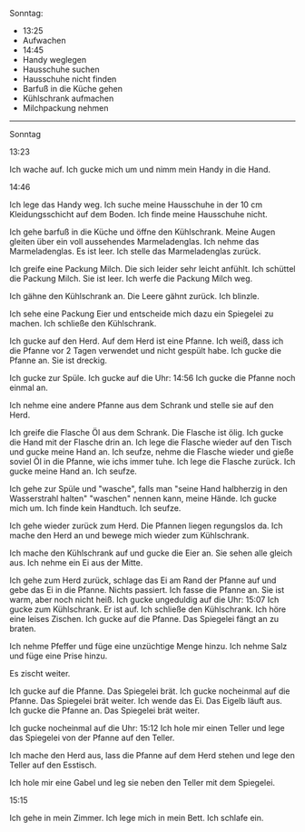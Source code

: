 Sonntag:

- 13:25
- Aufwachen
- 14:45
- Handy weglegen
- Hausschuhe suchen
- Hausschuhe nicht finden
- Barfuß in die Küche gehen
- Kühlschrank aufmachen
- Milchpackung nehmen 


---

Sonntag

13:23

Ich wache auf.
Ich gucke mich um und nimm mein Handy in die Hand.

14:46

Ich lege das Handy weg.
Ich suche meine Hausschuhe in der 10 cm Kleidungsschicht auf dem Boden.
Ich finde meine Hausschuhe nicht.

Ich gehe barfuß in die Küche und öffne den Kühlschrank.
Meine Augen gleiten über ein voll aussehendes Marmeladenglas.
Ich nehme das Marmeladenglas.
Es ist leer.
Ich stelle das Marmeladenglas zurück.

Ich greife eine Packung Milch.
Die sich leider sehr leicht anfühlt.
Ich schüttel die Packung Milch.
Sie ist leer.
Ich werfe die Packung Milch weg.

Ich gähne den Kühlschrank an.
Die Leere gähnt zurück.
Ich blinzle.

Ich sehe eine Packung Eier und entscheide mich dazu ein Spiegelei zu machen.
Ich schließe den Kühlschrank.

Ich gucke auf den Herd.
Auf dem Herd ist eine Pfanne.
Ich weiß, dass ich die Pfanne vor 2 Tagen verwendet und nicht gespült habe.
Ich gucke die Pfanne an.
Sie ist dreckig.

Ich gucke zur Spüle.
Ich gucke auf die Uhr: 14:56
Ich gucke die Pfanne noch einmal an.

Ich nehme eine andere Pfanne aus dem Schrank und stelle sie auf den Herd.

Ich greife die Flasche Öl aus dem Schrank.
Die Flasche ist ölig.
Ich gucke die Hand mit der Flasche drin an.
Ich lege die Flasche wieder auf den Tisch und gucke meine Hand an.
Ich seufze, nehme die Flasche wieder und gieße soviel Öl in die Pfanne, wie ichs immer tuhe.
Ich lege die Flasche zurück.
Ich gucke meine Hand an.
Ich seufze.

Ich gehe zur Spüle und "wasche", falls man "seine Hand halbherzig in den Wasserstrahl halten" "waschen" nennen kann, meine Hände.
Ich gucke mich um.
Ich finde kein Handtuch.
Ich seufze.

Ich gehe wieder zurück zum Herd.
Die Pfannen liegen regungslos da.
Ich mache den Herd an und bewege mich wieder zum Kühlschrank.

Ich mache den Kühlschrank auf und gucke die Eier an.
Sie sehen alle gleich aus.
Ich nehme ein Ei aus der Mitte.

Ich gehe zum Herd zurück, schlage das Ei am Rand der Pfanne auf und gebe das Ei in die Pfanne.
Nichts passiert.
Ich fasse die Pfanne an.
Sie ist warm, aber noch nicht heiß.
Ich gucke ungeduldig auf die Uhr: 15:07
Ich gucke zum Kühlschrank.
Er ist auf.
Ich schließe den Kühlschrank.
Ich höre eine leises Zischen.
Ich gucke auf die Pfanne.
Das Spiegelei fängt an zu braten.

Ich nehme Pfeffer und füge eine unzüchtige Menge hinzu.
Ich nehme Salz und füge eine Prise hinzu.

Es zischt weiter.

Ich gucke auf die Pfanne.
Das Spiegelei brät.
Ich gucke nocheinmal auf die Pfanne.
Das Spiegelei brät weiter.
Ich wende das Ei.
Das Eigelb läuft aus.
Ich gucke die Pfanne an.
Das Spiegelei brät weiter.

Ich gucke nocheinmal auf die Uhr: 15:12
Ich hole mir einen Teller und lege das Spiegelei von der Pfanne auf den Teller.

Ich mache den Herd aus, lass die Pfanne auf dem Herd stehen und lege den Teller auf den Esstisch.

Ich hole mir eine Gabel und leg sie neben den Teller mit dem Spiegelei.

15:15

Ich gehe in mein Zimmer.
Ich lege mich in mein Bett.
Ich schlafe ein.